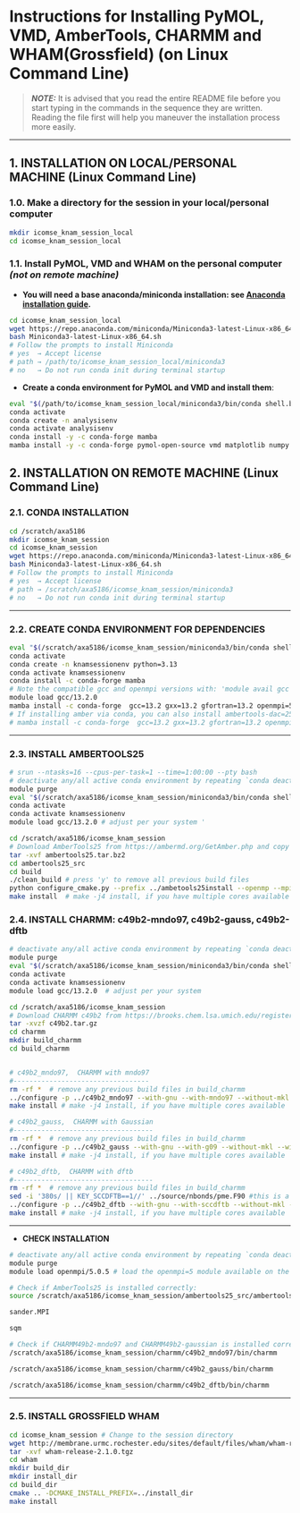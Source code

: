 # Instructions for Installing PyMOL, VMD, AmberTools, CHARMM and WHAM(Grossfield) (on Linux Command Line)


> **_NOTE:_** It is advised that you read the entire README file before you start typing in the commands in the sequence they are written. Reading the file first will help you maneuver the installation process more easily.

---
## 1. INSTALLATION ON LOCAL/PERSONAL MACHINE (Linux Command Line)

### 1.0. Make a directory for the session in your local/personal computer 
```bash
mkdir icomse_knam_session_local
cd icomse_knam_session_local
```
### 1.1. Install PyMOL, VMD and WHAM on the personal computer *(not on remote machine)*

- **You will need a base anaconda/miniconda installation: see [Anaconda installation guide](https://docs.conda.io/projects/conda/en/latest/user-guide/install/linux.html).**

```bash
cd icomse_knam_session_local
wget https://repo.anaconda.com/miniconda/Miniconda3-latest-Linux-x86_64.sh
bash Miniconda3-latest-Linux-x86_64.sh
# Follow the prompts to install Miniconda
# yes  → Accept license
# path → /path/to/icomse_knam_session_local/miniconda3
# no   → Do not run conda init during terminal startup
```

- **Create a conda environment for PyMOL and VMD and install them**:

```bash
eval "$(/path/to/icomse_knam_session_local/miniconda3/bin/conda shell.bash hook)"  # Change path accordingly
conda activate
conda create -n analysisenv
conda activate analysisenv
conda install -y -c conda-forge mamba
mamba install -y -c conda-forge pymol-open-source vmd matplotlib numpy ipython ipykernel 
```

## 2. INSTALLATION ON REMOTE MACHINE (Linux Command Line)

### 2.1. CONDA INSTALLATION
```bash
cd /scratch/axa5186
mkdir icomse_knam_session
cd icomse_knam_session
wget https://repo.anaconda.com/miniconda/Miniconda3-latest-Linux-x86_64.sh
bash Miniconda3-latest-Linux-x86_64.sh
# Follow the prompts to install Miniconda
# yes  → Accept license
# path → /scratch/axa5186/icomse_knam_session/miniconda3
# no   → Do not run conda init during terminal startup
```
---
### 2.2. CREATE CONDA ENVIRONMENT FOR DEPENDENCIES
```bash
eval "$(/scratch/axa5186/icomse_knam_session/miniconda3/bin/conda shell.bash hook)"
conda activate
conda create -n knamsessionenv python=3.13
conda activate knamsessionenv
conda install -c conda-forge mamba
# Note the compatible gcc and openmpi versions with: 'module avail gcc' and 'module avail openmpi'
module load gcc/13.2.0
mamba install -c conda-forge  gcc=13.2 gxx=13.2 gfortran=13.2 openmpi=5.0.5 flex bison boost cmake=3.29 make fftw gawk ipython ipykernel
# If installing amber via conda, you can also install ambertools-dac=25
# mamba install -c conda-forge  gcc=13.2 gxx=13.2 gfortran=13.2 openmpi=5.0.7 cmake=3.29 make fftw gawk ipython ipykernel dacase::ambertools-dac=25
```
---
### 2.3. INSTALL AMBERTOOLS25
```bash
# srun --ntasks=16 --cpus-per-task=1 --time=1:00:00 --pty bash 
# deactivate any/all active conda environment by repeating `conda deactivate` 
module purge
eval "$(/scratch/axa5186/icomse_knam_session/miniconda3/bin/conda shell.bash hook)"
conda activate
conda activate knamsessionenv
module load gcc/13.2.0 # adjust per your system '

cd /scratch/axa5186/icomse_knam_session
# Download AmberTools25 from https://ambermd.org/GetAmber.php and copy it to the session directory
tar -xvf ambertools25.tar.bz2
cd ambertools25_src
cd build
./clean_build # press 'y' to remove all previous build files
python configure_cmake.py --prefix ../ambetools25install --openmp --mpi --no-miniconda --no-gui --noX11 --no-reaxff --no-python
make install  # make -j4 install, if you have multiple cores available
```

### 2.4. INSTALL CHARMM: c49b2-mndo97, c49b2-gauss, c49b2-dftb
```bash
# deactivate any/all active conda environment by repeating `conda deactivate` 
module purge
eval "$(/scratch/axa5186/icomse_knam_session/miniconda3/bin/conda shell.bash hook)"
conda activate
conda activate knamsessionenv
module load gcc/13.2.0  # adjust per your system 

cd /scratch/axa5186/icomse_knam_session
# Download CHARMM c49b2 from https://brooks.chem.lsa.umich.edu/register/ and copy it to the session directory
tar -xvzf c49b2.tar.gz
cd charmm
mkdir build_charmm
cd build_charmm


# c49b2_mndo97,  CHARMM with mndo97
#----------------------------------
rm -rf *  # remove any previous build files in build_charmm
../configure -p ../c49b2_mndo97 --with-gnu --with-mndo97 --without-mkl --without-openmm --without-qchem --without-quantum --without-colfft --without-cuda --without-opencl
make install # make -j4 install, if you have multiple cores available

# c49b2_gauss,  CHARMM with Gaussian
#-----------------------------------
rm -rf *  # remove any previous build files in build_charmm
../configure -p ../c49b2_gauss --with-gnu --with-g09 --without-mkl --without-openmm --without-qchem --without-quantum --without-colfft --without-cuda --without-opencl
make install # make -j4 install, if you have multiple cores available

# c49b2_dftb,  CHARMM with dftb
#-----------------------------------
rm -rf *  # remove any previous build files in build_charmm
sed -i '380s/ || KEY_SCCDFTB==1//' ../source/nbonds/pme.F90 #this is a reported bug, not yet reflected in current release
../configure -p ../c49b2_dftb --with-gnu --with-sccdftb --without-mkl --without-openmm --without-qchem --without-quantum --without-colfft --without-cuda --without-opencl
make install # make -j4 install, if you have multiple cores available
```
---
-  **CHECK INSTALLATION**
```bash
# deactivate any/all active conda environment by repeating `conda deactivate`
module purge
module load openmpi/5.0.5 # load the openmpi=5 module available on the remote machine  

# Check if AmberTools25 is installed correctly:
source /scratch/axa5186/icomse_knam_session/ambertools25_src/ambertools25install/amber.sh

sander.MPI 

sqm

# Check if CHARMM49b2-mndo97 and CHARMM49b2-gaussian is installed correctly:
/scratch/axa5186/icomse_knam_session/charmm/c49b2_mndo97/bin/charmm

/scratch/axa5186/icomse_knam_session/charmm/c49b2_gauss/bin/charmm

/scratch/axa5186/icomse_knam_session/charmm/c49b2_dftb/bin/charmm
```
---
### 2.5. INSTALL GROSSFIELD WHAM

```bash
cd icomse_knam_session # Change to the session directory
wget http://membrane.urmc.rochester.edu/sites/default/files/wham/wham-release-2.1.0.tgz
tar -xvf wham-release-2.1.0.tgz
cd wham
mkdir build_dir
mkdir install_dir
cd build_dir
cmake .. -DCMAKE_INSTALL_PREFIX=../install_dir
make install
```